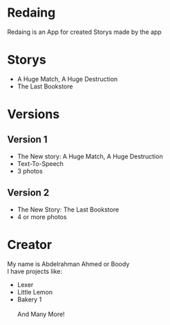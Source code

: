 # Redaing
Redaing is an App for created Storys made by the app
# Storys
- A Huge Match, A Huge Destruction
- The Last Bookstore
# Versions
## Version 1
- The New story: A Huge Match, A Huge Destruction
- Text-To-Speech
- 3 photos
## Version 2
- The New Story: The Last Bookstore
- 4 or more photos
# Creator
My name is Abdelrahman Ahmed or Boody <br>
I have projects like: <br>
- Lexer
- Little Lemon
- Bakery 1 <br> <br>
And Many More!
